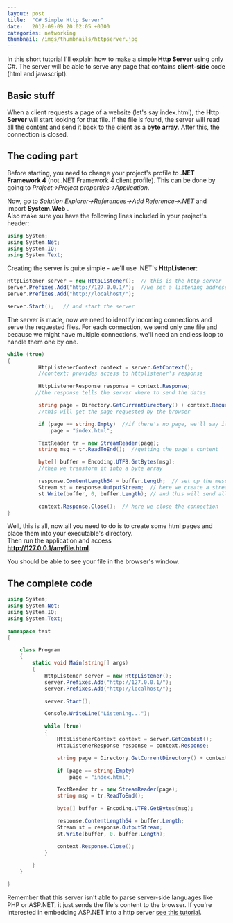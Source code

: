 ```yaml
---
layout: post
title:  "C# Simple Http Server"
date:   2012-09-09 20:02:05 +0300
categories: networking
thumbnail: /imgs/thumbnails/httpserver.jpg
---
```


In this short tutorial I'll explain how to make a simple **Http Server** using only C#. The server will be able to serve any page that contains **client-side** code (html and javascript).

## Basic stuff

When a client requests a page of a website (let's say index.html), the **Http Server** will start looking for that file. If the file is found, the server will read all the content and send it back to the client as a **byte array**. After this, the connection is closed.

## The coding part

Before starting, you need to change your project's profile to **.NET Framework 4** (not .NET Framework 4 client profile). This can be done by going to _Project->Project properties->Application_.

Now, go to _Solution Explorer->References->Add Reference->.NET_ and import **System.Web** .  
Also make sure you have the following lines included in your project's header:

```csharp
using System;
using System.Net;
using System.IO;
using System.Text;
```

Creating the server is quite simple - we'll use .NET's **HttpListener**:

```csharp
HttpListener server = new HttpListener();  // this is the http server
server.Prefixes.Add("http://127.0.0.1/");  //we set a listening address here (localhost)
server.Prefixes.Add("http://localhost/");

server.Start();   // and start the server
```

The server is made, now we need to identify incoming connections and serve the requested files. For each connection, we send only one file and because we might have multiple connections, we'll need an endless loop to handle them one by one.

```csharp
while (true)
{
          HttpListenerContext context = server.GetContext();  
          //context: provides access to httplistener's response

          HttpListenerResponse response = context.Response; 
         //the response tells the server where to send the datas

          string page = Directory.GetCurrentDirectory() + context.Request.Url.LocalPath;
          //this will get the page requested by the browser 

          if (page == string.Empty)  //if there's no page, we'll say it's index.html
              page = "index.html"; 

          TextReader tr = new StreamReader(page);  
          string msg = tr.ReadToEnd();  //getting the page's content

          byte[] buffer = Encoding.UTF8.GetBytes(msg);   
          //then we transform it into a byte array

          response.ContentLength64 = buffer.Length;  // set up the messasge's length
          Stream st = response.OutputStream;  // here we create a stream to send the message
          st.Write(buffer, 0, buffer.Length); // and this will send all the content to the browser

          context.Response.Close();  // here we close the connection
}
```

Well, this is all, now all you need to do is to create some html pages and place them into your executable's directory.  
Then run the application and access  
**http://127.0.0.1/anyfile.html**.

You should be able to see your file in the browser's window.

## The complete code

```csharp
using System;
using System.Net;
using System.IO;
using System.Text;

namespace test
{

    class Program
    {
        static void Main(string[] args)
        {
            HttpListener server = new HttpListener();
            server.Prefixes.Add("http://127.0.0.1/");
            server.Prefixes.Add("http://localhost/");

            server.Start();

            Console.WriteLine("Listening...");

            while (true)
            {
                HttpListenerContext context = server.GetContext();
                HttpListenerResponse response = context.Response;

                string page = Directory.GetCurrentDirectory() + context.Request.Url.LocalPath;

                if (page == string.Empty)
                    page = "index.html";

                TextReader tr = new StreamReader(page);
                string msg = tr.ReadToEnd();

                byte[] buffer = Encoding.UTF8.GetBytes(msg);

                response.ContentLength64 = buffer.Length;
                Stream st = response.OutputStream;
                st.Write(buffer, 0, buffer.Length);

                context.Response.Close();
            }

        }
    }

}
```

Remember that this server isn't able to parse server-side languages like PHP or ASP.NET, it just sends the file's content to the browser. If you're interested in embedding ASP.NET into a http server [see this tutorial](http://www.codingvision.net/networking/c-http-server-with-aspnet/).